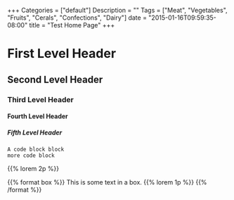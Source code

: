 +++
Categories = ["default"]
Description = ""
Tags = ["Meat", "Vegetables", "Fruits", "Cerals", "Confections", "Dairy"]
date = "2015-01-16T09:59:35-08:00"
title = "Test Home Page"
+++
# First Level Header

## Second Level Header

### Third Level Header

#### Fourth Level Header

##### Fifth Level Header

    A code block block
    more code block

 {{% lorem 2p %}}

 {{% format box %}}
 This is some text in a box.
 {{% lorem 1p %}}
 {{% /format %}}
